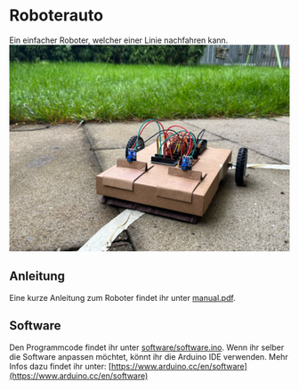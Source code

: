 # Roboterauto
Ein einfacher Roboter, welcher einer Linie nachfahren kann.
<img src="https://raw.githubusercontent.com/nerdprojects/line-robot/main/robot.jpg">

## Anleitung
Eine kurze Anleitung zum Roboter findet ihr unter [manual.pdf](https://raw.githubusercontent.com/nerdprojects/line-robot/main/manual.pdf).

## Software
Den Programmcode findet ihr unter [software/software.ino](https://github.com/nerdprojects/line-robot/blob/main/software/software.ino).
Wenn ihr selber die Software anpassen möchtet, könnt ihr die Arduino IDE verwenden. Mehr Infos dazu findet ihr unter: [https://www.arduino.cc/en/software](https://www.arduino.cc/en/software) 

